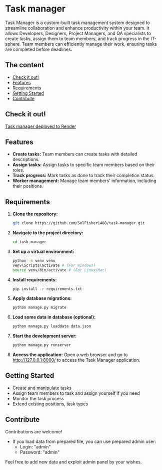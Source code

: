 # Task manager
Task Manager is a custom-built task management system designed to streamline collaboration and enhance productivity within your team. It allows Developers, Designers, Project Managers, and QA specialists to create tasks, assign them to team members, and track progress in the IT-sphere. Team members can efficiently manage their work, ensuring tasks are completed before deadlines.

## The content


- [Check it out!](#check-it-out)
- [Features](#features)
- [Requirements](#requirements)
- [Getting Started](#getting-started)
- [Contribute](#contribute)


## Check it out!

[Task manager deployed to Render](https://task-manager-o8qw.onrender.com/accounts/login/)

## Features


- **Create tasks:** Team members can create tasks with detailed descriptions.
- **Assign tasks:** Assign tasks to specific team members based on their roles.
- **Track progress:** Mark tasks as done to track their completion status.
- **Worker management:** Manage team members' information, including their positions.



## Requirements

1. **Clone the repository:**
   ```bash
   git clone https://github.com/SelFisher1488/task-manager.git
2. **Navigate to the project directory:**
   ```bash
   cd task-manager

3. **Set up a virtual environment:**
   ```bash
   python -m venv venv
   venv\Scripts\activate # (For Windows)
   source venv/bin/activate # (For Linux/Mac)

4. **Install requirements:**
   ```bash
   pip install -r requirements.txt
5. **Apply database migrations:**
   ```bash
   python manage.py migrate
6. **Load some data in database (optional):**
   ```bash
   python manage.py loaddata data.json
7. **Start the development server:**
   ```bash
   python manage.py runserver
8. **Access the application:**
Open a web browser and go to http://127.0.0.1:8000/ to access the Task Manager application.

## Getting Started

- Create and manipulate tasks 
- Assign team members to task and assign yourself if you need
- Monitor the task process
- Extend existing positions, task types

## Contribute
Contributions are welcome!

- If you load data from prepared file, you can use prepared admin user:
  - Login: "admin"
  - Password: "admin"


Feel free to add new data and exploit admin panel by your wishes.

